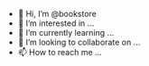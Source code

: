 - 👋 Hi, I’m @bookstore
- 👀 I’m interested in ...
- 🌱 I’m currently learning ...
- 💞️ I’m looking to collaborate on ...
- 📫 How to reach me ...

<!---
bookstoree/bookstoree is a ✨ special ✨ repository because its `README.md` (this file) appears on your GitHub profile.
You can click the Preview link to take a look at your changes.
--->
